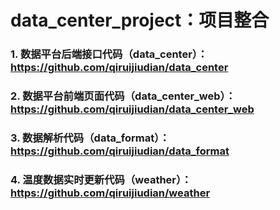 # data_center_project：项目整合



### 1. 数据平台后端接口代码（data_center）：https://github.com/qiruijiudian/data_center

### 2. 数据平台前端页面代码（data_center_web）：https://github.com/qiruijiudian/data_center_web

### 3. 数据解析代码（data_format）：https://github.com/qiruijiudian/data_format

### 4. 温度数据实时更新代码（weather）：https://github.com/qiruijiudian/weather